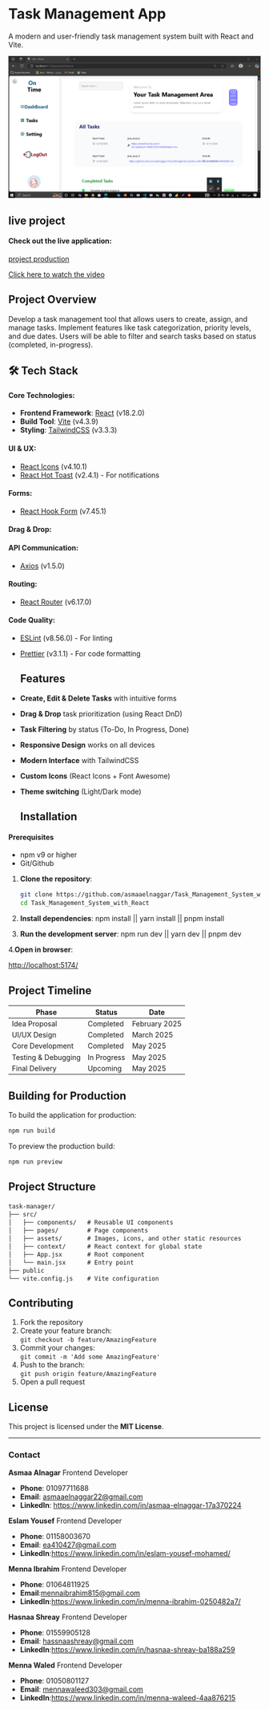 # Task Management App

A modern and user-friendly task management system built with React and Vite.

![Application main interface screenshot](https://github.com/asmaaelnaggar/Task_Management_System_with_React/blob/main/src/assets/images/Screenshot_81.png?raw=true)

## live project

#### Check out the live application:

[project production](https://github.com/asmaaelnaggar/Task_Management_System_with_React/edit/main/README.md)

[Click here to watch the video](https://1drv.ms/v/c/765be7b3ce358696/Efen_q9OibVAhHMgSjyxajoB0CujmHQTBAHH6SEqggmDPw?e=A2aR4s)

##  Project Overview

Develop a task management tool that allows users to create, assign, and manage 
tasks. Implement features like task categorization, priority levels, and due dates. Users will be 
able to filter and search tasks based on status (completed, in-progress).


## 🛠 Tech Stack

#### Core Technologies:
- **Frontend Framework**: [React](https://react.dev/) (v18.2.0)
- **Build Tool**: [Vite](https://vitejs.dev/) (v4.3.9)
- **Styling**: [TailwindCSS](https://tailwindcss.com/) (v3.3.3)

#### UI & UX:
- [React Icons](https://react-icons.github.io/react-icons/) (v4.10.1)
- [React Hot Toast](https://react-hot-toast.com/) (v2.4.1) - For notifications

#### Forms:
- [React Hook Form](https://react-hook-form.com/) (v7.45.1)

#### Drag & Drop:

#### API Communication:
- [Axios](https://axios-http.com/) (v1.5.0)

#### Routing:
- [React Router](https://reactrouter.com/) (v6.17.0)

#### Code Quality:
- [ESLint](https://eslint.org/) (v8.56.0) - For linting
- [Prettier](https://prettier.io/) (v3.1.1) - For code formatting


  ##  Features

- **Create, Edit & Delete Tasks** with intuitive forms
- **Drag & Drop** task prioritization (using React DnD)
- **Task Filtering** by status (To-Do, In Progress, Done)
- **Responsive Design** works on all devices
- **Modern Interface** with TailwindCSS
- **Custom Icons** (React Icons + Font Awesome)
- **Theme switching** (Light/Dark mode)

  ## Installation

#### Prerequisites
- npm v9 or higher
- Git/Github

1. **Clone the repository**:
   ```bash
   git clone https://github.com/asmaaelnaggar/Task_Management_System_with_React.git
   cd Task_Management_System_with_React
   
2. **Install dependencies**:
  npm install ||  yarn install || pnpm install
  
3. **Run the development server**:
  npm run dev ||  yarn dev || pnpm dev
  
4.**Open in browser**:

 [http://localhost:5174/](visit)

 
 ## Project Timeline

| Phase                | Status        | Date         |
|----------------------|---------------|--------------|
|  Idea Proposal      |  Completed   | February 2025  |
|  UI/UX Design       |  Completed   | March    2025  |
|  Core Development   |  Completed   | May 2025       |
|  Testing & Debugging|  In Progress | May 2025       |
|  Final Delivery     |  Upcoming    | May 2025       |


 
 ## Building for Production
 
 To build the application for production:

```bash
npm run build
```

To preview the production build:

```bash
npm run preview
```

## Project Structure

```
task-manager/
├── src/
│   ├── components/   # Reusable UI components
│   ├── pages/        # Page components
│   ├── assets/       # Images, icons, and other static resources
│   ├── context/      # React context for global state
│   ├── App.jsx       # Root component
│   └── main.jsx      # Entry point
├── public            
└── vite.config.js    # Vite configuration
```

## Contributing

1. Fork the repository
2. Create your feature branch:  
   `git checkout -b feature/AmazingFeature`
3. Commit your changes:  
   `git commit -m 'Add some AmazingFeature'`
4. Push to the branch:  
   `git push origin feature/AmazingFeature`
5. Open a pull request

   
 ## License

This project is licensed under the **MIT License**.

---

### Contact

**Asmaa Alnagar** Frontend Developer 

- **Phone**: 01097711688 
- **Email**: asmaaelnaggar22@gmail.com
- **LinkedIn**: https://www.linkedin.com/in/asmaa-elnaggar-17a370224
  
   
**Eslam Yousef** Frontend Developer 

- **Phone**: 01158003670
- **Email**: ea410427@gmail.com
- **LinkedIn**:https://www.linkedin.com/in/eslam-yousef-mohamed/
  
  
**Menna Ibrahim** Frontend Developer 

- **Phone**: 01064811925
- **Email**:[mennaibrahim815@gmail.com](mailto:mennaibrahim815@gmail.com)   
- **LinkedIn**:https://www.linkedin.com/in/menna-ibrahim-0250482a7/


**Hasnaa Shreay** Frontend Developer 

- **Phone**: 01559905128
- **Email**: hassnaashreay@gmail.com
- **LinkedIn**:https://www.linkedin.com/in/hasnaa-shreay-ba188a259


  
  
**Menna Waled** Frontend Developer 

- **Phone**: 01050801127 
- **Email**: mennawaleed303@gmail.com
- **LinkedIn**:https://www.linkedin.com/in/menna-waleed-4aa876215 


 

